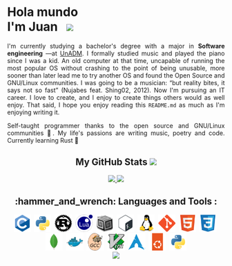 <!-- Main Header (Saying Hi) -->
<div align="left">
    <h1>
        Hola mundo<br>
        I'm Juan&nbsp;&nbsp;&nbsp;<img src="https://i.giphy.com/media/v1.Y2lkPTc5MGI3NjExaHBwaDU1aWJ5NWVoNGI5NnB2M3o4ZXFtOWlpMXI5cndicTEyNzE3OCZlcD12MV9pbnRlcm5hbF9naWZfYnlfaWQmY3Q9ZQ/iigp4VDyf5dCLRlGkm/giphy.gif" width="40px">
    </h1>
</div>

<!-- Main paragraph (About me introduction) -->
<div align="justify">
    <p>
        I'm currently studying a bachelor's degree with a major in <strong>Software engineering</strong> —at <a href="https://en.wikipedia.org/wiki/Universidad_Abierta_y_a_Distancia_de_M%C3%A9xico">UnADM</a>. I formally studied music and played the piano since I was a kid. An old computer at that time, uncapable of running the most popular OS without crashing to the point of being unusable, more sooner than later lead me to try another OS and found the Open Source and GNU/Linux communities. I was going to be a musician: <q>but reality bites, it says not so fast</q> (Nujabes feat. Shing02, 2012). Now I'm pursuing an IT career. I love to create, and I enjoy to create things others would as well enjoy. That said, I hope you enjoy reading this <code>README.md</code> as much as I'm enjoying writing it.
    </p>
    <p>
        Self-taught programmer thanks to the open source and GNU/Linux communities 🐧. My life's passions are writing music, poetry and code. Currently learning Rust 🦀
    </p>
</div>

<!-- Github Stats Widget -->
<div align="center">
    <h2>My GitHub Stats <img src="https://i.pinimg.com/originals/65/c4/f4/65c4f452571be1261e9c623f7da488ac.gif" width=35px></h2>
    <p>
        <a href="https://github.com/anuraghazra/github-readme-stats">
            <img height="165" src="https://github-readme-stats.vercel.app/api?username=macydnah&hide_title=true&hide_rank=false&rank_icon=github&show_icons=true&include_all_commits=true&theme=gruvbox&bg_color=00000000">
        </a>
        <a href="https://github.com/anuraghazra/github-readme-stats">
            <img height="165" src="https://github-readme-stats.vercel.app/api/top-langs/?username=macydnah&hide=none&hide_title=true&layout=compact&langs_count=8&size_weight=0.5&count_weight=0.5">
        </a>
    </p>
</div>

<!-- Languages and Tools -->
<div align="center">
    <h2>:hammer_and_wrench: Languages and Tools :</h2>
    <img src="https://github.com/devicons/devicon/blob/master/icons/c/c-original.svg" title="C programming language" alt="C programming language" width="40" height="40"/>&nbsp;
    <img src="https://github.com/devicons/devicon/blob/master/icons/python/python-original.svg" title="Python" alt="Python" width="40" height="40"/>&nbsp;
    <img src="https://github.com/devicons/devicon/blob/master/icons/rust/rust-original.svg" title="Rust" alt="Rust" width="40" height="40"/>&nbsp;
    <img src="https://github.com/devicons/devicon/blob/master/icons/lua/lua-original.svg" title="Lua" alt="Lua" width="40" height="40"/>&nbsp;
    <img src="https://github.com/supercollider/supercollider/blob/develop/icons/sc_logo.svg" title="SuperCollider" alt="SuperCollider" width="40" height="40"/>&nbsp;
    <img src="https://github.com/devicons/devicon/blob/master/icons/bash/bash-original.svg" title="bash" alt="bash" width="40" height="40"/>&nbsp;
    <img src="https://github.com/devicons/devicon/blob/master/icons/linux/linux-original.svg" title="Linux" alt="Linux" width="40" height="40"/>&nbsp;
    <img src="https://github.com/devicons/devicon/blob/master/icons/git/git-original.svg" title="Git" alt="Git" width="40" height="40"/>&nbsp;
    <img src="https://github.com/devicons/devicon/blob/master/icons/html5/html5-original.svg" title="HTML5" alt="HTML" width="40" height="40"/>&nbsp;
    <img src="https://github.com/devicons/devicon/blob/master/icons/css3/css3-original.svg"  title="CSS3" alt="CSS" width="40" height="40"/>&nbsp;
    <img src="https://github.com/devicons/devicon/blob/master/icons/mongodb/mongodb-original.svg" title="MongoDB" alt="MongoDB" width="40" height="40"/>&nbsp;
    <img src="https://github.com/devicons/devicon/blob/master/icons/docker/docker-original.svg" title="docker" alt="docker" width="40" height="40"/>&nbsp;
    <img src="https://github.com/devicons/devicon/blob/master/icons/gcc/gcc-original.svg" title="GCC" alt="GCC" width="40" height="40"/>&nbsp;
    <img src="https://github.com/devicons/devicon/blob/master/icons/vim/vim-original.svg" title="Vim" alt="Vim" width="40" height="40"/>&nbsp;
    <img src="https://github.com/devicons/devicon/blob/master/icons/archlinux/archlinux-original.svg" title="Arch Linux" alt="Arch Linux" width="40" height="40"/>&nbsp;
    <img src="https://github.com/devicons/devicon/blob/master/icons/ubuntu/ubuntu-original.svg" title="Ubuntu" alt="Ubuntu" width="40" height="40"/>&nbsp;
    <img src="https://github.com/devicons/devicon/blob/master/icons/python/python-original.svg" title="Python" alt="Python" width="40" height="40"/>
</div>

<!-- A brief poem snippet -->
<div align="center">
    <a href="https://git.io/typing-svg">
        <img src="https://readme-typing-svg.demolab.com?font=Fira+Code&duration=1666&pause=1111&color=539BF5&center=true&vCenter=true&multiline=true&random=false&width=600&height=280&lines=presumir+el+buen+gusto+cuesta;pero+mientras+saltamos;laten+dos+corazones;cuando+menos;este+d%C3%ADa;+;presumir+los+propios+vicios+tambien+cuesta;pero+mientras+cantamos;son+dos+vidas+que+respiran;cuando+menos;esta+noche">
    </a>
</div>
